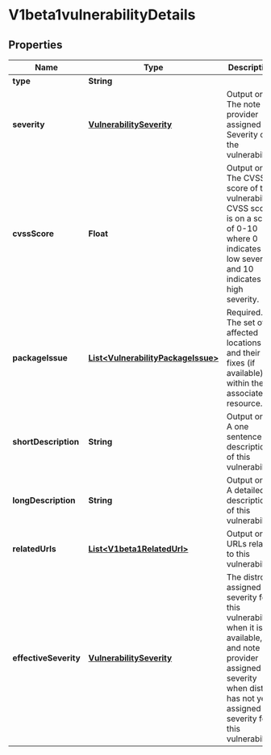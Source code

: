 
# V1beta1vulnerabilityDetails

## Properties
Name | Type | Description | Notes
------------ | ------------- | ------------- | -------------
**type** | **String** |  |  [optional]
**severity** | [**VulnerabilitySeverity**](VulnerabilitySeverity.md) | Output only. The note provider assigned Severity of the vulnerability. |  [optional]
**cvssScore** | **Float** | Output only. The CVSS score of this vulnerability. CVSS score is on a scale of 0-10 where 0 indicates low severity and 10 indicates high severity. |  [optional]
**packageIssue** | [**List&lt;VulnerabilityPackageIssue&gt;**](VulnerabilityPackageIssue.md) | Required. The set of affected locations and their fixes (if available) within the associated resource. |  [optional]
**shortDescription** | **String** | Output only. A one sentence description of this vulnerability. |  [optional]
**longDescription** | **String** | Output only. A detailed description of this vulnerability. |  [optional]
**relatedUrls** | [**List&lt;V1beta1RelatedUrl&gt;**](V1beta1RelatedUrl.md) | Output only. URLs related to this vulnerability. |  [optional]
**effectiveSeverity** | [**VulnerabilitySeverity**](VulnerabilitySeverity.md) | The distro assigned severity for this vulnerability when it is available, and note provider assigned severity when distro has not yet assigned a severity for this vulnerability. |  [optional]



